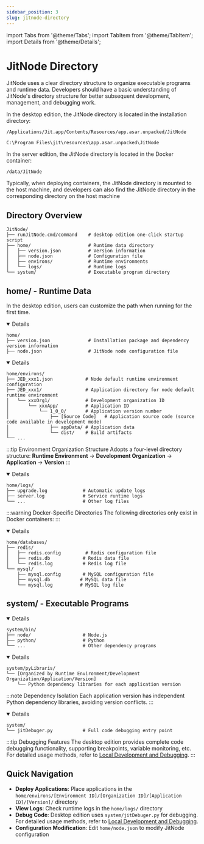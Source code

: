 ```yaml
---
sidebar_position: 3
slug: jitnode-directory
---
```


import Tabs from '@theme/Tabs';
import TabItem from '@theme/TabItem';
import Details from '@theme/Details';

# JitNode Directory
JitNode uses a clear directory structure to organize executable programs and runtime data. Developers should have a basic understanding of JitNode's directory structure for better subsequent development, management, and debugging work.

In the desktop edition, the JitNode directory is located in the installation directory:
```shell title="Path in MacOS"
/Applications/Jit.app/Contents/Resources/app.asar.unpacked/JitNode
```

```shell title="Path in Windows"
C:\Program Files\jit\resources\app.asar.unpacked\JitNode
```

In the server edition, the JitNode directory is located in the Docker container:

```shell title="Path in Docker Container"
/data/JitNode
```
Typically, when deploying containers, the JitNode directory is mounted to the host machine, and developers can also find the JitNode directory in the corresponding directory on the host machine

## Directory Overview
<Tabs>
  <TabItem value="overview" label="Overview" default>

```
JitNode/
├── runJitNode.cmd/command    # desktop edition one-click startup script
├── home/                     # Runtime data directory
│   ├── version.json          # Version information
│   ├── node.json             # Configuration file
│   ├── environs/             # Runtime environments
│   └── logs/                 # Runtime logs
└── system/                   # Executable program directory
```
  </TabItem>
  
  <TabItem value="home" label="home/ Directory">

## home/ - Runtime Data
In the desktop edition, users can customize the path when running for the first time.
<Details summary="📋 ./ - Configuration Files" open>

```
home/
├── version.json              # Installation package and dependency version information
├── node.json                 # JitNode node configuration file
```

</Details>

<Details summary="🌍 environs/ - Runtime Environments" open>

```
home/environs/
├── JED_xxx1.json            # Node default runtime environment configuration
├── JED_xxx1/                # Application directory for node default runtime environment
│   └── xxxOrg1/             # Development organization ID
│       └── xxxApp/          # Application ID
│           └── 1_0_0/       # Application version number
│               ├── [Source Code]   # Application source code (source code available in development mode)
│               ├── appData/ # Application data
│               └── dist/    # Build artifacts
└── ...
```

:::tip Environment Organization Structure
Adopts a four-level directory structure: **Runtime Environment** → **Development Organization** → **Application** → **Version**
:::

</Details>

<Details summary="📝 logs/ - Runtime Logs" open>

```
home/logs/
├── upgrade.log             # Automatic update logs
├── server.log              # Service runtime logs
└── ...                     # Other log files
```

</Details>

:::warning Docker-Specific Directories
The following directories only exist in Docker containers:
:::

<Details summary="🗄️ databases/ - Built-in Database Files" open>

```
home/databases/
├── redis/
│   ├── redis.config         # Redis configuration file
│   ├── redis.db            # Redis data file
│   └── redis.log           # Redis log file
└── mysql/
    ├── mysql.config        # MySQL configuration file
    ├── mysql.db           # MySQL data file
    └── mysql.log          # MySQL log file
```

</Details>

  </TabItem>
  
  <TabItem value="system" label="system/ Directory">

## system/ - Executable Programs
<Details summary="🔧 bin/ - Third-party Programs" open>

```
system/bin/
├── node/                   # Node.js
├── python/                 # Python
└── ...                     # Other dependency programs
```

</Details>

<Details summary="📚 pyLibraris/ - Python Dependency Libraries for Each Application" open>

```
system/pyLibraris/
└── [Organized by Runtime Environment/Development Organization/Application/Version]
    └── Python dependency libraries for each application version
```

:::note Dependency Isolation
Each application version has independent Python dependency libraries, avoiding version conflicts.
:::

</Details>

<Details summary="🐛 Debugging Tools (Desktop Editon Only)" open>

```
system/
└── jitDebuger.py           # Full code debugging entry point
```

:::tip Debugging Features
The desktop edition provides complete code debugging functionality, supporting breakpoints, variable monitoring, etc. For detailed usage methods, refer to [Local Development and Debugging](../../devguide/advanced-guide/local-development-and-debugging).
:::

</Details>

  </TabItem>
</Tabs>

## Quick Navigation
- **Deploy Applications**: Place applications in the `home/environs/[Environment ID]/[Organization ID]/[Application ID]/[Version]/` directory
- **View Logs**: Check runtime logs in the `home/logs/` directory
- **Debug Code**: Desktop edition uses `system/jitDebuger.py` for debugging. For detailed usage methods, refer to [Local Development and Debugging](../../devguide/advanced-guide/local-development-and-debugging).
- **Configuration Modification**: Edit `home/node.json` to modify JitNode configuration
